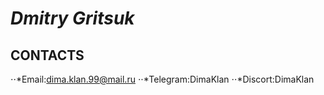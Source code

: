 <!-- [GIT]: https://dimaklan.github.io/rsschool-cv/gh-pages/cv
This is [GIT] reference-style link.
 -->
# ***Dmitry Gritsuk***

## **CONTACTS**
⋅⋅*Email:dima.klan.99@mail.ru
⋅⋅*Telegram:DimaKlan
⋅⋅*Discort:DimaKlan

